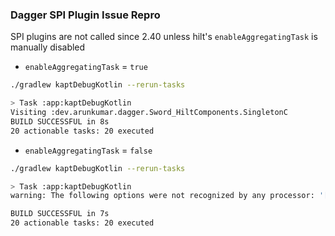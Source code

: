 ### Dagger SPI Plugin Issue Repro

SPI plugins are not called since 2.40 unless hilt's `enableAggregatingTask` is manually disabled

* `enableAggregatingTask` = `true`
```bash
./gradlew kaptDebugKotlin --rerun-tasks

> Task :app:kaptDebugKotlin
Visiting :dev.arunkumar.dagger.Sword_HiltComponents.SingletonC
BUILD SUCCESSFUL in 8s
20 actionable tasks: 20 executed
```

* `enableAggregatingTask` = `false`
```bash
./gradlew kaptDebugKotlin --rerun-tasks

> Task :app:kaptDebugKotlin
warning: The following options were not recognized by any processor: '[dagger.fastInit, kapt.kotlin.generated]'

BUILD SUCCESSFUL in 7s
20 actionable tasks: 20 executed
```